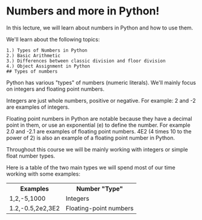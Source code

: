 # Numbers and more in Python!

In this lecture, we will learn about numbers in Python and how to use them.

We'll learn about the following topics:

    1.) Types of Numbers in Python
    2.) Basic Arithmetic
    3.) Differences between classic division and floor division
    4.) Object Assignment in Python
    ## Types of numbers

Python has various "types" of numbers (numeric literals). We'll mainly focus on integers and floating point numbers.

Integers are just whole numbers, positive or negative. For example: 2 and -2 are examples of integers.

Floating point numbers in Python are notable because they have a decimal point in them, or use an exponential (e) to define the number. For example 2.0 and -2.1 are examples of floating point numbers. 4E2 (4 times 10 to the power of 2) is also an example of a floating point number in Python.

Throughout this course we will be mainly working with integers or simple float number types.

Here is a table of the two main types we will spend most of our time working with some examples:

<table>
<tr>
    <th>Examples</th> 
    <th>Number "Type"</th>
</tr>

<tr>
    <td>1,2,-5,1000</td>
    <td>Integers</td> 
</tr>

<tr>
    <td>1.2,-0.5,2e2,3E2</td> 
    <td>Floating-point numbers</td> 
</tr>
 </table>
